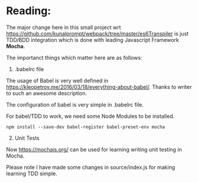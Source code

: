 # Reading:


The major change here in this small project wrt https://github.com/kunalprompt/webpack/tree/master/es6Transpiler is just TDD/BDD integration which is done with leading Javascript Framework **Mocha**.


The importanct things which matter here are as follows:


1. .babelrc file


The usage of Babel is very well defined in https://kleopetrov.me/2016/03/18/everything-about-babel/. Thanks to writer to such an awesome description.


The configuration of babel is very simple in .babelrc file.


For babel/TDD to work, we need some Node Modules to be installed.


`npm install --save-dev babel-register babel-preset-env mocha`


2. Unit Tests


Now https://mochajs.org/ can be used for learning writing unit testing in Mocha.


Please note I have made some changes in source/index.js for making learning TDD simple.
